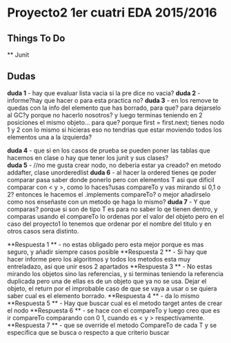 
Proyecto2 1er cuatri EDA 2015/2016
=================================

 Things To Do
-------------
** Junit


 Dudas
------------
**duda 1** - hay que evaluar lista vacia si la pre dice no vacia?
**duda 2** - informe?hay que hacer o para esta practica no?
**duda 3** - en los  remove te quedas con la info del elemento que has borrado, para que? para dejarselo al GC?y porque no hacerlo nosotros?
                    y luego terminas teniendo en 2 posiciones el mismo objeto... para que? porque first = first.next; tienes nodo 1 y 2 con lo mismo
                    si hicieras eso no tendrias que estar moviendo todos los elementos una a la izquierda?
          
**duda 4** - que si en los casos de prueba se pueden poner las tablas que hacemos en clase o hay que tener los junit y sus clases?                    
**duda 5** - //no me gusta crear nodo, no deberia estar ya creado? en metodo addafter, clase unorderedlist
**duda 6** - al hacer la ordered tienes qe poder comparar pasa saber donde ponerlo pero con elementos T asi que dificil comparar con < y >,
              como lo haces?usas compareTo y vas mirando si 0,1 o 2? entonces le hacemos el .implements compareTo? o mejor 
                añadirselo como nos enseñaste con un metodo qe haga lo mismo?
**duda 7** - Y que comparas? porque si son de tipo T es para no saber lo qe tienen dentro, y comparas usando el compareTo lo ordenas por el valor del objeto
                pero en el caso del proyecto1 lo tenemos que ordenar por el nombre del titulo y en otros casos sera distinto.
                
**Respuesta 1 ** - no estas obligado pero esta mejor porque es mas seguro, y añadir siempre casos posible
**Respuesta 2 ** - Si hay que hacer informe pero los algoritmos y todos los metodos esta muy entreladazo, asi que unir esos 2 apartados
**Respuesta 3 ** - No estas mirando los objetos sino las referencias, y si terminas teniendo la referencia duplicada pero una de ellas es de un objeto que ya no se usa.
                       Dejar el objeto, el return por el improbable caso de que se vaya a usar o se quiera saber cual es el elemento borrado.
**Respuesta 4 ** - da lo mismo 
**Respuesta 5 ** - Hay que buscar cual es el metodo target antes de crear el nodo
**Respuesta 6 ** - se hace con el compareTo y luego creo que es ir compareTo comparando con 0 1, cuando es < y > respectivamente.
**Respuesta 7 ** - que se override el metodo CompareTo de cada T y se especifica que se busca o respecto a que criterio buscar 